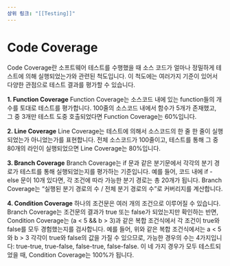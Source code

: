 ```yaml
---
상위 링크: "[[Testing]]"
---
```

# Code Coverage

Code Coverage란 소프트웨어 테스트를 수행했을 때 소스 코드가 얼마나 정밀하게 테스트에 의해 실행되었는가와 관련된 척도입니다. 이 척도에는 여러가지 기준이 있어서 다양한 관점으로 테스트 결과를 평가할 수 있습니다.

**1. Function Coverage**
Function Coverage는 소스코드 내에 있는 function들의 개수를 토대로 테스트를 평가합니다. 100줄의 소스코드 내에서 함수가 5개가 존재했고, 그 중 3개만 테스트 도중 호출되었다면 Function Coverage는 60%입니다.

**2. Line Coverage**
Line Coverage는 테스트에 의해서 소스코드의 한 줄 한 줄이 실행되었는가 아니었는가를 표현합니다. 전체 소스코드가 100줄이고, 테스트를 통해 그 중 80개의 라인이 실행되었으면 Line Coverage는 80%입니다.

**3. Branch Coverage**
Branch Coverage는 if 문과 같은 분기문에서 각각의 분기 경로가 테스트를 통해 실행되었는지를 평가하는 기준입니다. 예를 들어, 코드 내에 if - else 문이 10개 있다면, 각 조건에 따라 가능한 분기 경로는 총 20개가 됩니다. Branch Coverage는 “실행된 분기 경로의 수 / 전체 분기 경로의 수”로 커버리지를 계산합니다.

**4. Condition Coverage**
하나의 조건문은 여러 개의 조건으로 이루어질 수 있습니다. Branch Coverage는 조건문의 결과가 true 또는 false가 되었는지만 확인하는 반면, Condition Coverage는 (a < 5 && b > 3)과 같은 복합 조건식에서 각 조건이 true와 false를 모두 경험했는지를 검사합니다. 예를 들어, 위와 같은 복합 조건식에서는 a < 5와 b > 3 각각이 true와 false의 값을 가질 수 있으므로, 가능한 경우의 수는 4가지입니다: true-true, true-false, false-true, false-false. 이 네 가지 경우가 모두 테스트되었을 때, Condition Coverage는 100%가 됩니다.